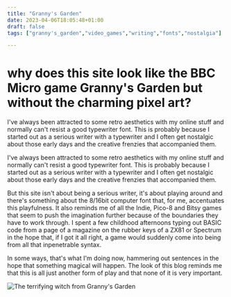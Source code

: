 ```yaml
---
title: "Granny's Garden"
date: 2023-04-06T18:05:48+01:00
draft: false
tags: ["granny's_garden","video_games","writing","fonts","nostalgia"]

---
```


# why does this site look like the BBC Micro game Granny's Garden but without the charming pixel art?

I've always been attracted to some retro aesthetics with my online stuff and normally can't resist a good typewriter font. This is probably because I started out as a serious writer with a typewriter and I often get nostalgic about those early days and the creative frenzies that accompanied them.

I've always been attracted to some retro aesthetics with my online stuff and normally can't resist a good typewriter font. This is probably because I started out as a serious writer with a typewriter and I often get nostalgic about those early days and the creative frenzies that accompanied them.

But this site isn't about being a serious writer, it's about playing around and there's something about the 8/16bit computer font that, for me, accentuates this playfulness. It also reminds me of all the Indie, Pico-8 and Bitsy games that seem to push the imagination further because of the boundaries they have to work through. I spent a few childhood afternoons typing out BASIC code from a page of a magazine on the rubber keys of a ZX81 or Spectrum in the hope that, if I got it all right, a game would suddenly come into being from all that inpenetrable syntax.

In some ways, that's what I'm doing now, hammering out sentences in the hope that something magical will happen. The look of this blog reminds me that this is all just another form of play and that none of it is very important.

![The terrifying witch from Granny's Garden](/grannysgarden.jpg)